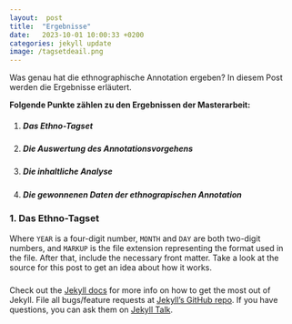 ```yaml
---
layout:  post
title:  "Ergebnisse"
date:   2023-10-01 10:00:33 +0200
categories: jekyll update
image: /tagsetdeail.png
---
```


 Was genau hat die ethnographische Annotation ergeben? In diesem Post werden die Ergebnisse erläutert.

**Folgende Punkte zählen zu den Ergebnissen der Masterarbeit:** 

 1. ##### Das Ethno-Tagset
 2. ##### Die Auswertung des Annotationsvorgehens
 3. ##### Die inhaltliche Analyse
 4. ##### Die gewonnenen Daten der ethnograpischen Annotation


### 1.  Das Ethno-Tagset 
Where `YEAR` is a four-digit number, `MONTH` and `DAY` are both two-digit numbers, and `MARKUP` is the file extension representing the format used in the file. After that, include the necessary front matter. Take a look at the source for this post to get an idea about how it works.

##### 

Check out the [Jekyll docs][jekyll-docs] for more info on how to get the most out of Jekyll. File all bugs/feature requests at [Jekyll’s GitHub repo][jekyll-gh]. If you have questions, you can ask them on [Jekyll Talk][jekyll-talk].

[jekyll-docs]: https://jekyllrb.com/docs/home
[jekyll-gh]:   https://github.com/jekyll/jekyll
[jekyll-talk]: https://talk.jekyllrb.com/
